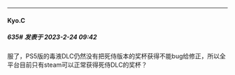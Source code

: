 
*****

####  Kyo.C  
##### 635#       发表于 2023-2-24 09:42

服了，PS5版的毒液DLC仍然没有把死侍版本的奖杯获得不能bug给修正，所以全平台目前只有steam可以正常获得死侍DLC的奖杯？

